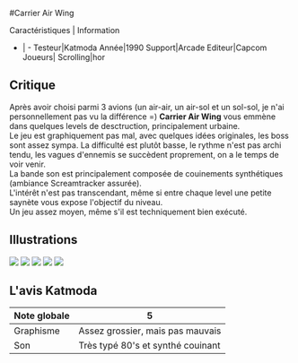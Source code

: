 #Carrier Air Wing

Caractéristiques | Information
- | -
Testeur|Katmoda
Année|1990
Support|Arcade
Editeur|Capcom
Joueurs|
Scrolling|hor

## Critique
Après avoir choisi parmi 3 avions (un air-air, un air-sol et un sol-sol, je n'ai personnellement pas vu la différence =) <b>Carrier Air Wing</b> vous emmène dans quelques levels de desctruction, principalement urbaine.<br/>Le jeu est graphiquement pas mal, avec quelques idées originales, les boss sont assez sympa. La difficulté est plutôt basse, le rythme n'est pas archi tendu, les vagues d'ennemis se succèdent proprement, on a le temps de voir venir.<br/>La bande son est principalement composée de couinements synthétiques (ambiance Screamtracker assurée).<br/>L'intérêt n'est pas transcendant, même si entre chaque level une petite saynète vous expose l'objectif du niveau.<br/>Un jeu assez moyen, même s'il est techniquement bien exécuté.

## Illustrations
![](http://www.shmup.com/images/thumbs/cawing.jpg)
![](http://www.shmup.com/images/thumbs/)
![](http://www.shmup.com/images/thumbs/)
![](http://www.shmup.com/images/thumbs/)
![](http://www.shmup.com/images/thumbs/)

## L'avis Katmoda
Note globale|5
-|-
Graphisme|Assez grossier, mais pas mauvais
Son|Très typé 80's et synthé couinant

